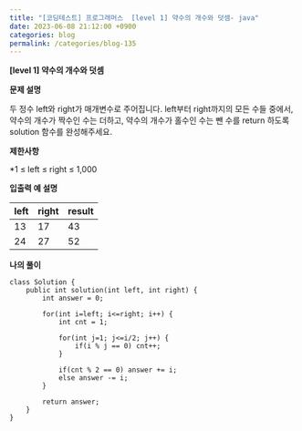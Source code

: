 ```yaml
---
title: "[코딩테스트] 프로그래머스  [level 1] 약수의 개수와 덧셈- java"
date: 2023-06-08 21:12:00 +0900
categories: blog
permalink: /categories/blog-135
---
```



**[level 1] 약수의 개수와 덧셈**



**문제 설명**

두 정수 left와 right가 매개변수로 주어집니다. left부터 right까지의 모든 수들 중에서, 약수의 개수가 짝수인 수는 더하고, 약수의 개수가 홀수인 수는 뺀 수를 return 하도록 solution 함수를 완성해주세요.


**제한사항**

*1 ≤ left ≤ right ≤ 1,000

**입출력 예 설명**

|left	|right	|result|
|---|---|---|
|13|	17|	43|
|24	|27|	52|


**나의 풀이**

```
class Solution {
    public int solution(int left, int right) {
        int answer = 0;
        
        for(int i=left; i<=right; i++) {
            int cnt = 1;
            
            for(int j=1; j<=i/2; j++) {
                if(i % j == 0) cnt++;
            }
            
            if(cnt % 2 == 0) answer += i;
            else answer -= i;
        }
        
        return answer;
    }
}
```


